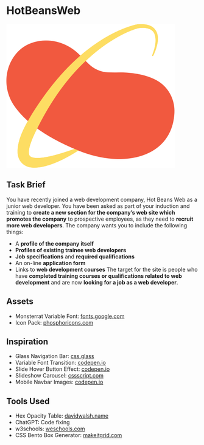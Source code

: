 # HotBeansWeb

![HBW Logo](img/logo.svg)

## Task Brief

You have recently joined a web development company, Hot Beans Web as a junior web developer. You have been asked as part of your induction and training to **create a new section for the company’s web site which promotes the company** to prospective employees, as they need to **recruit more web developers**. The company wants you to include the following things:

- A **profile of the company itself**
- **Profiles of existing trainee web developers**
- **Job specifications** and **required qualifications**
- An on-line **application form**
- Links to **web development courses**
  The target for the site is people who have **completed training courses or qualifications related to web development** and are now **looking for a job as a web developer**.

## Assets

- Monsterrat Variable Font: [fonts.google.com](https://fonts.google.com/specimen/Montserrat)
- Icon Pack: [phosphoricons.com](https://phosphoricons.com/?q=%22%22&weight=%22regular%22)

## Inspiration

- Glass Navigation Bar: [css.glass](https://css.glass)
- Variable Font Transition: [codepen.io](https://codepen.io/madshensel/pen/ZOYwpy)
- Slide Hover Button Effect: [codepen.io](https://codepen.io/RazorXio/pen/gMaoOW)
- Slideshow Carousel: [cssscript.com](https://www.cssscript.com/infinite-carousel-autoplay/)
- Mobile Navbar Images: [codepen.io](https://codepen.io/giannisKapa/pen/wBaPwe)

## Tools Used

- Hex Opacity Table: [davidwalsh.name](https://davidwalsh.name/hex-opacity)
- ChatGPT: Code fixing
- w3schools: [weschools.com](http://w3schools.com)
- CSS Bento Box Generator: [makeitgrid.com](https://www.makeitgrid.com)
